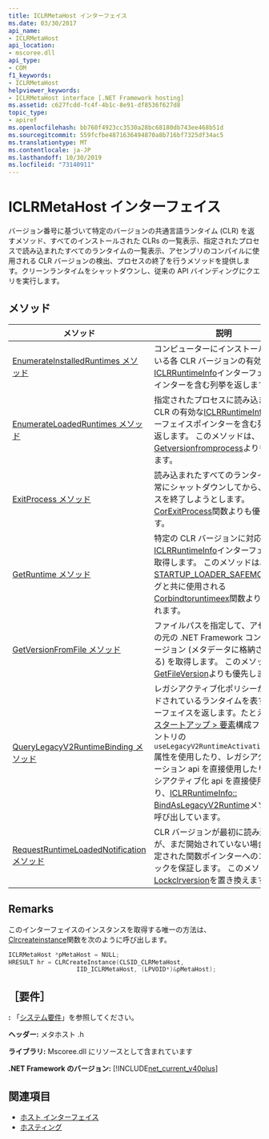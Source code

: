 ```yaml
---
title: ICLRMetaHost インターフェイス
ms.date: 03/30/2017
api_name:
- ICLRMetaHost
api_location:
- mscoree.dll
api_type:
- COM
f1_keywords:
- ICLRMetaHost
helpviewer_keywords:
- ICLRMetaHost interface [.NET Framework hosting]
ms.assetid: c627fcdd-fc4f-4b1c-8e91-df8536f627d8
topic_type:
- apiref
ms.openlocfilehash: bb760f4923cc3530a28bc68180db743ee468b51d
ms.sourcegitcommit: 559fcfbe4871636494870a8b716bf7325df34ac5
ms.translationtype: MT
ms.contentlocale: ja-JP
ms.lasthandoff: 10/30/2019
ms.locfileid: "73140911"
---
```

# <a name="iclrmetahost-interface"></a>ICLRMetaHost インターフェイス
バージョン番号に基づいて特定のバージョンの共通言語ランタイム (CLR) を返すメソッド、すべてのインストールされた CLRs の一覧表示、指定されたプロセスで読み込まれたすべてのランタイムの一覧表示、アセンブリのコンパイルに使用される CLR バージョンの検出、プロセスの終了を行うメソッドを提供します。クリーンランタイムをシャットダウンし、従来の API バインディングにクエリを実行します。  
  
## <a name="methods"></a>メソッド  
  
|メソッド|説明|  
|------------|-----------------|  
|[EnumerateInstalledRuntimes メソッド](../../../../docs/framework/unmanaged-api/hosting/iclrmetahost-enumerateinstalledruntimes-method.md)|コンピューターにインストールされている各 CLR バージョンの有効な[ICLRRuntimeInfo](../../../../docs/framework/unmanaged-api/hosting/iclrruntimeinfo-interface.md)インターフェイスポインターを含む列挙を返します。|  
|[EnumerateLoadedRuntimes メソッド](../../../../docs/framework/unmanaged-api/hosting/iclrmetahost-enumerateloadedruntimes-method.md)|指定されたプロセスに読み込まれる各 CLR の有効な[ICLRRuntimeInfo](../../../../docs/framework/unmanaged-api/hosting/iclrruntimeinfo-interface.md)インターフェイスポインターを含む列挙体を返します。 このメソッドは、 [Getversionfromprocess](../../../../docs/framework/unmanaged-api/hosting/getversionfromprocess-function.md)よりも優先します。|  
|[ExitProcess メソッド](../../../../docs/framework/unmanaged-api/hosting/iclrmetahost-exitprocess-method.md)|読み込まれたすべてのランタイムを正常にシャットダウンしてから、プロセスを終了しようとします。 [CorExitProcess](../../../../docs/framework/unmanaged-api/hosting/corexitprocess-function.md)関数よりも優先されます。|  
|[GetRuntime メソッド](../../../../docs/framework/unmanaged-api/hosting/iclrmetahost-getruntime-method.md)|特定の CLR バージョンに対応する[ICLRRuntimeInfo](../../../../docs/framework/unmanaged-api/hosting/iclrruntimeinfo-interface.md)インターフェイスを取得します。 このメソッドは、 [STARTUP_LOADER_SAFEMODE](../../../../docs/framework/unmanaged-api/hosting/startup-flags-enumeration.md)フラグと共に使用される[Corbindtoruntimeex](../../../../docs/framework/unmanaged-api/hosting/corbindtoruntimeex-function.md)関数よりも優先されます。|  
|[GetVersionFromFile メソッド](../../../../docs/framework/unmanaged-api/hosting/iclrmetahost-getversionfromfile-method.md)|ファイルパスを指定して、アセンブリの元の .NET Framework コンパイルバージョン (メタデータに格納されている) を取得します。 このメソッドは、 [GetFileVersion](../../../../docs/framework/unmanaged-api/hosting/getfileversion-function.md)よりも優先します。|  
|[QueryLegacyV2RuntimeBinding メソッド](../../../../docs/framework/unmanaged-api/hosting/iclrmetahost-querylegacyv2runtimebinding-method.md)|レガシアクティブ化ポリシーがバインドされているランタイムを表すインターフェイスを返します。たとえば、 [\<スタートアップ > 要素](../../../../docs/framework/configure-apps/file-schema/startup/startup-element.md)構成ファイルエントリの `useLegacyV2RuntimeActivationPolicy` 属性を使用したり、レガシアクティベーション api を直接使用したり、レガシアクティブ化 api を直接使用したり、[ICLRRuntimeInfo:: BindAsLegacyV2Runtime](../../../../docs/framework/unmanaged-api/hosting/iclrruntimeinfo-bindaslegacyv2runtime-method.md)メソッドを呼び出しています。|  
|[RequestRuntimeLoadedNotification メソッド](../../../../docs/framework/unmanaged-api/hosting/iclrmetahost-requestruntimeloadednotification-method.md)|CLR バージョンが最初に読み込まれたが、まだ開始されていない場合は、指定された関数ポインターへのコールバックを保証します。 このメソッドは、 [Lockclrversion](../../../../docs/framework/unmanaged-api/hosting/lockclrversion-function.md)を置き換えます。|  
  
## <a name="remarks"></a>Remarks  
 このインターフェイスのインスタンスを取得する唯一の方法は、 [Clrcreateinstance](../../../../docs/framework/unmanaged-api/hosting/clrcreateinstance-function.md)関数を次のように呼び出します。  
  
```cpp  
ICLRMetaHost *pMetaHost = NULL;  
HRESULT hr = CLRCreateInstance(CLSID_CLRMetaHost,  
                   IID_ICLRMetaHost, (LPVOID*)&pMetaHost);  
```  
  
## <a name="requirements"></a>［要件］  
 **:** 「[システム要件](../../../../docs/framework/get-started/system-requirements.md)」を参照してください。  
  
 **ヘッダー:** メタホスト .h  
  
 **ライブラリ:** Mscoree.dll にリソースとして含まれています  
  
 **.NET Framework のバージョン:** [!INCLUDE[net_current_v40plus](../../../../includes/net-current-v40plus-md.md)]  
  
## <a name="see-also"></a>関連項目

- [ホスト インターフェイス](../../../../docs/framework/unmanaged-api/hosting/hosting-interfaces.md)
- [ホスティング](../../../../docs/framework/unmanaged-api/hosting/index.md)
